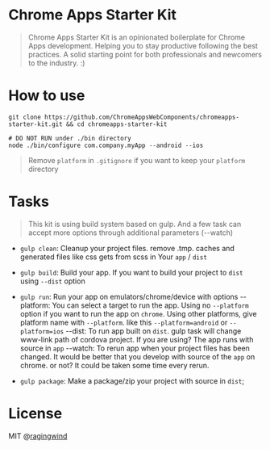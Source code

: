 # Chrome Apps Starter Kit

> Chrome Apps Starter Kit is an opinionated boilerplate for Chrome Apps development. Helping you to stay productive following the best practices. A solid starting point for both professionals and newcomers to the industry. :)

# How to use

```
git clone https://github.com/ChromeAppsWebComponents/chromeapps-starter-kit.git && cd chromeapps-starter-kit

# DO NOT RUN under ./bin directory
node ./bin/configure com.company.myApp --android --ios
```

> Remove `platform` in `.gitignore` if you want to keep your `platform` directory

# Tasks

> This kit is using build system based on gulp. And a few task can accept more options through additional parameters (--watch)

- `gulp clean`: Cleanup your project files. remove .tmp. caches and generated files like css gets from scss in Your `app` / `dist`

- `gulp build`: Build your app. If you want to build your project to `dist` using `--dist` option

- `gulp run`: Run your app on emulators/chrome/device with options
  --platform: You can select a target to run the app. Using no `--platform` option if you want to run the app on `chrome`. Using other platforms, give platform name with `--platform`. like this `--platform=android` or `--platform=ios`
  --dist: To run app built on `dist`. gulp task will change www-link path of cordova project. If you are using? The app runs with source in `app`
  --watch: To rerun app when your project files has been changed. It would be better that you develop with source of the `app` on chrome. or not? It could be taken some time every rerun.

- `gulp package`: Make a package/zip your project with source in `dist`;

# License

MIT @[ragingwind](http://ragingwind.me)
